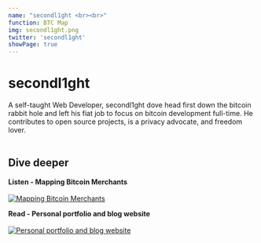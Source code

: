 ```yaml
---
name: "secondl1ght <br><br>"
function: BTC Map
img: secondl1ght.png
twitter: 'secondl1ght'
showPage: true
---
```


# secondl1ght
 
A self-taught Web Developer, secondl1ght dove head first down the bitcoin rabbit hole and left his fiat job to focus on bitcoin development full-time. He contributes to open source projects, is a privacy advocate, and freedom lover.
<br><br>

## Dive deeper


<div class="grid grid-cols-2 gap-5">
<div class="p-3 my-2">

**Listen - Mapping Bitcoin Merchants**  <br><br>
[![Mapping Bitcoin Merchants](/content/second2.png)](https://stephanlivera.com/episode/420/)
</div>
<div class="p-3 my-2">

**Read - Personal portfolio and blog website**  <br><br>
[![Personal portfolio and blog website](/content/secondl1ght1.png)](https://www.secondl1ght.site/)
</div>

</div>

<br>




